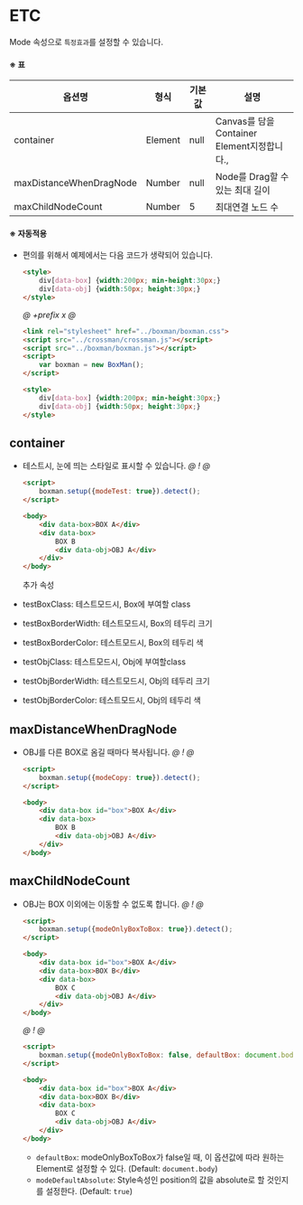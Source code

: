 # ETC
Mode 속성으로 `특정효과`를 설정할 수 있습니다.

#### ※ 표
옵션명 | 형식 | 기본값 | 설명
-------|------|--------|-----
container | Element | null | Canvas를 담을 Container Element지정합니다.,
maxDistanceWhenDragNode | Number | null | Node를 Drag할 수 있는 최대 길이
maxChildNodeCount | Number | 5 | 최대연결 노드 수

#### ※ 자동적용
- 편의를 위해서 예제에서는 다음 코드가 생략되어 있습니다.
    ```html
    <style>
        div[data-box] {width:200px; min-height:30px;}
        div[data-obj] {width:50px; height:30px;}
    </style>
    ```
    
    *@* *+prefix* *x* *@* 
    ```html
    <link rel="stylesheet" href="../boxman/boxman.css">
    <script src="../crossman/crossman.js"></script>
    <script src="../boxman/boxman.js"></script>
    <script>
        var boxman = new BoxMan();
    </script>
  
    <style>
        div[data-box] {width:200px; min-height:30px;}
        div[data-obj] {width:50px; height:30px;}
    </style>
    ```



## container
- 테스트시, 눈에 띄는 스타일로 표시할 수 있습니다. 
    *@* *!* *@*
    ```html
    <script>
        boxman.setup({modeTest: true}).detect();     
    </script>
    
    <body>
        <div data-box>BOX A</div>
        <div data-box>
            BOX B
            <div data-obj>OBJ A</div>
        </div>
    </body>
    ```
  
  추가 속성 
- testBoxClass: 테스트모드시, Box에 부여할 class
- testBoxBorderWidth: 테스트모드시, Box의 테두리 크기
- testBoxBorderColor: 테스트모드시, Box의 테두리 색
- testObjClass: 테스트모드시, Obj에 부여할class
- testObjBorderWidth: 테스트모드시, Obj의 테두리 크기
- testObjBorderColor: 테스트모드시, Obj의 테두리 색
        
  
  
## maxDistanceWhenDragNode
- OBJ를 다른 BOX로 옴길 때마다 복사됩니다.
    *@* *!* *@*
    ```html
    <script>
        boxman.setup({modeCopy: true}).detect();     
    </script>
    
    <body>
        <div data-box id="box">BOX A</div>
        <div data-box>
            BOX B
            <div data-obj>OBJ A</div>
        </div>
    </body>
    ```


## maxChildNodeCount
- OBJ는 BOX 이외에는 이동할 수 없도록 합니다.
    *@* *!* *@*
    ```html
    <script>
        boxman.setup({modeOnlyBoxToBox: true}).detect();     
    </script>
    
    <body>
        <div data-box id="box">BOX A</div>
        <div data-box>BOX B</div>
        <div data-box>
            BOX C
            <div data-obj>OBJ A</div>
        </div>
    </body>
    ```

    *@* *!* *@*
    ```html
    <script>
        boxman.setup({modeOnlyBoxToBox: false, defaultBox: document.body, modeDefaultAbsolute:true}).detect();     
    </script>
    
    <body>
        <div data-box id="box">BOX A</div>
        <div data-box>BOX B</div>
        <div data-box>
            BOX C
            <div data-obj>OBJ A</div>
        </div>
    </body>
    ```
    
    - `defaultBox`: modeOnlyBoxToBox가 false일 때, 이 옵션값에 따라 원하는 Element로 설정할 수 있다. (Default: `document.body`)
    - `modeDefaultAbsolute`: Style속성인 position의 값을 absolute로 할 것인지를 설정한다.  (Default: `true`)
